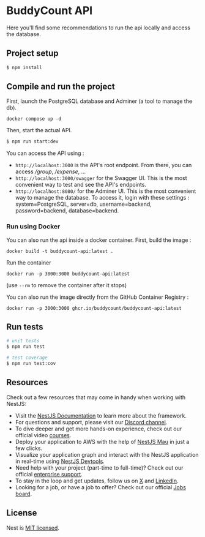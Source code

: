 # BuddyCount API

Here you'll find some recommendations to run the api locally and access the database.

## Project setup

```bash
$ npm install
```

## Compile and run the project

First, launch the PostgreSQL database and Adminer (a tool to manage the db).

```
docker compose up -d
```

Then, start the actual API.

```bash
$ npm run start:dev
```

You can access the API using :

- `http://localhost:3000` is the API's root endpoint. From there, you can access */group*, */expense*, ...
- `http://localhost:3000/swagger` for the Swagger UI. This is the most convenient way to test and see the API's endpoints.
- `http://localhost:8080/` for the Adminer UI. This is the most convenient way to manage the database. To access it, login with these settings : system=PostgreSQL, server=db, username=backend, password=backend, database=backend.

### Run using Docker

You can also run the api inside a docker container. First, build the image :

```
docker build -t buddycount-api:latest .
```

Run the container

```
docker run -p 3000:3000 buddycount-api:latest
```
(use `--rm` to remove the container after it stops)

You can also run the image directly from the GitHub Container Registry :

```
docker run -p 3000:3000 ghcr.io/buddycount/buddycount-api:latest
```

## Run tests

```bash
# unit tests
$ npm run test

# test coverage
$ npm run test:cov
```

## Resources

Check out a few resources that may come in handy when working with NestJS:

- Visit the [NestJS Documentation](https://docs.nestjs.com) to learn more about the framework.
- For questions and support, please visit our [Discord channel](https://discord.gg/G7Qnnhy).
- To dive deeper and get more hands-on experience, check out our official video [courses](https://courses.nestjs.com/).
- Deploy your application to AWS with the help of [NestJS Mau](https://mau.nestjs.com) in just a few clicks.
- Visualize your application graph and interact with the NestJS application in real-time using [NestJS Devtools](https://devtools.nestjs.com).
- Need help with your project (part-time to full-time)? Check out our official [enterprise support](https://enterprise.nestjs.com).
- To stay in the loop and get updates, follow us on [X](https://x.com/nestframework) and [LinkedIn](https://linkedin.com/company/nestjs).
- Looking for a job, or have a job to offer? Check out our official [Jobs board](https://jobs.nestjs.com).

## License

Nest is [MIT licensed](https://github.com/nestjs/nest/blob/master/LICENSE).